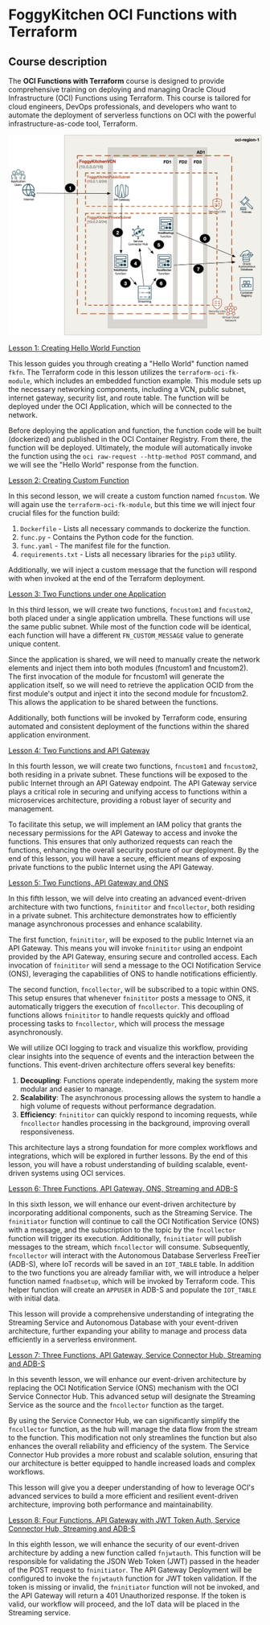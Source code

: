 # FoggyKitchen OCI Functions with Terraform 

## Course description

The **OCI Functions with Terraform** course is designed to provide comprehensive training on deploying and managing Oracle Cloud Infrastructure (OCI) Functions using Terraform. This course is tailored for cloud engineers, DevOps professionals, and developers who want to automate the deployment of serverless functions on OCI with the powerful infrastructure-as-code tool, Terraform.

![](lesson7_three_functions_api_gateway_sch_stream_adb/images/terraform-oci-fk-function-lesson7.png)

[Lesson 1: Creating Hello World Function](lesson1_hello_world_function)

This lesson guides you through creating a "Hello World" function named `fkfn`. The Terraform code in this lesson utilizes the `terraform-oci-fk-module`, which includes an embedded function example. This module sets up the necessary networking components, including a VCN, public subnet, internet gateway, security list, and route table. The function will be deployed under the OCI Application, which will be connected to the network.

Before deploying the application and function, the function code will be built (dockerized) and published in the OCI Container Registry. From there, the function will be deployed. Ultimately, the module will automatically invoke the function using the `oci raw-request --http-method POST` command, and we will see the "Hello World" response from the function. 

[Lesson 2: Creating Custom Function](lesson2_custom_function)

In this second lesson, we will create a custom function named `fncustom`. We will again use the `terraform-oci-fk-module`, but this time we will inject four crucial files for the function build:

1. `Dockerfile` - Lists all necessary commands to dockerize the function.
2. `func.py` - Contains the Python code for the function.
3. `func.yaml` - The manifest file for the function.
4. `requirements.txt` - Lists all necessary libraries for the `pip3` utility.

Additionally, we will inject a custom message that the function will respond with when invoked at the end of the Terraform deployment.

[Lesson 3: Two Functions under one Application](lesson3_two_functions_under_one_app)

In this third lesson, we will create two functions, `fncustom1` and `fncustom2`, both placed under a single application umbrella. These functions will use the same public subnet. While most of the function code will be identical, each function will have a different `FN_CUSTOM_MESSAGE` value to generate unique content.

Since the application is shared, we will need to manually create the network elements and inject them into both modules (fncustom1 and fncustom2). The first invocation of the module for fncustom1 will generate the application itself, so we will need to retrieve the application OCID from the first module's output and inject it into the second module for fncustom2. This allows the application to be shared between the functions.

Additionally, both functions will be invoked by Terraform code, ensuring automated and consistent deployment of the functions within the shared application environment.

[Lesson 4: Two Functions and API Gateway](lesson4_two_functions_api_gateway)

In this fourth lesson, we will create two functions, `fncustom1` and `fncustom2`, both residing in a private subnet. These functions will be exposed to the public Internet through an API Gateway endpoint. The API Gateway service plays a critical role in securing and unifying access to functions within a microservices architecture, providing a robust layer of security and management.

To facilitate this setup, we will implement an IAM policy that grants the necessary permissions for the API Gateway to access and invoke the functions. This ensures that only authorized requests can reach the functions, enhancing the overall security posture of our deployment. By the end of this lesson, you will have a secure, efficient means of exposing private functions to the public Internet using the API Gateway.

[Lesson 5: Two Functions, API Gateway and ONS](lesson5_two_functions_api_gateway_ons)

In this fifth lesson, we will delve into creating an advanced event-driven architecture with two functions, `fninititor` and `fncollector`, both residing in a private subnet. This architecture demonstrates how to efficiently manage asynchronous processes and enhance scalability.

The first function, `fninititor`, will be exposed to the public Internet via an API Gateway. This means you will invoke `fninititor` using an endpoint provided by the API Gateway, ensuring secure and controlled access. Each invocation of `fninititor` will send a message to the OCI Notification Service (ONS), leveraging the capabilities of ONS to handle notifications efficiently.

The second function, `fncollector`, will be subscribed to a topic within ONS. This setup ensures that whenever `fninititor` posts a message to ONS, it automatically triggers the execution of `fncollector`. This decoupling of functions allows `fninititor` to handle requests quickly and offload processing tasks to `fncollector`, which will process the message asynchronously.

We will utilize OCI logging to track and visualize this workflow, providing clear insights into the sequence of events and the interaction between the functions. This event-driven architecture offers several key benefits:
1. **Decoupling**: Functions operate independently, making the system more modular and easier to manage.
2. **Scalability**: The asynchronous processing allows the system to handle a high volume of requests without performance degradation.
3. **Efficiency**: `fninititor` can quickly respond to incoming requests, while `fncollector` handles processing in the background, improving overall responsiveness.

This architecture lays a strong foundation for more complex workflows and integrations, which will be explored in further lessons. By the end of this lesson, you will have a robust understanding of building scalable, event-driven systems using OCI services.

[Lesson 6: Three Functions, API Gateway, ONS, Streaming and ADB-S](lesson6_three_functions_api_gateway_ons_streaming_adb)

In this sixth lesson, we will enhance our event-driven architecture by incorporating additional components, such as the Streaming Service. The `fninitiator` function will continue to call the OCI Notification Service (ONS) with a message, and the subscription to the topic by the `fncollector` function will trigger its execution. Additionally, `fninitiator` will publish messages to the stream, which `fncollector` will consume. 
Subsequently, `fncollector` will interact with the Autonomous Database Serverless FreeTier (ADB-S), where IoT records will be saved in an `IOT_TABLE` table. In addition to the two functions you are already familiar with, we will introduce a helper function named `fnadbsetup`, which will be invoked by Terraform code. This helper function will create an `APPUSER` in ADB-S and populate the `IOT_TABLE` with initial data.

This lesson will provide a comprehensive understanding of integrating the Streaming Service and Autonomous Database with your event-driven architecture, further expanding your ability to manage and process data efficiently in a serverless environment.

[Lesson 7: Three Functions, API Gateway, Service Connector Hub, Streaming and ADB-S](lesson7_three_functions_api_gateway_sch_stream_adb)

In this seventh lesson, we will enhance our event-driven architecture by replacing the OCI Notification Service (ONS) mechanism with the OCI Service Connector Hub. This advanced setup will designate the Streaming Service as the source and the `fncollector` function as the target.

By using the Service Connector Hub, we can significantly simplify the `fncollector` function, as the hub will manage the data flow from the stream to the function. This modification not only streamlines the function but also enhances the overall reliability and efficiency of the system. The Service Connector Hub provides a more robust and scalable solution, ensuring that our architecture is better equipped to handle increased loads and complex workflows.

This lesson will give you a deeper understanding of how to leverage OCI's advanced services to build a more efficient and resilient event-driven architecture, improving both performance and maintainability.

[Lesson 8: Four Functions, API Gateway with JWT Token Auth, Service Connector Hub, Streaming and ADB-S](lesson8_four_functions_api_gateway_jwt_sch_stream_adb)

In this eighth lesson, we will enhance the security of our event-driven architecture by adding a new function called `fnjwtauth`. This function will be responsible for validating the JSON Web Token (JWT) passed in the header of the POST request to `fninitiator`. The API Gateway Deployment will be configured to invoke the `fnjwtauth` function for JWT token validation. If the token is missing or invalid, the `fninitiator` function will not be invoked, and the API Gateway will return a 401 Unauthorized response. If the token is valid, our workflow will proceed, and the IoT data will be placed in the Streaming service.

